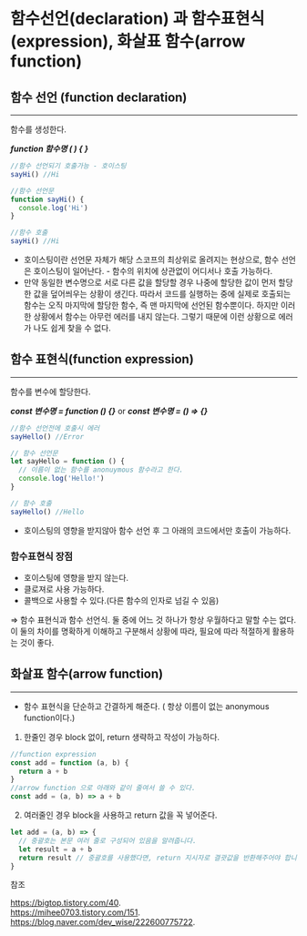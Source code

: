 # 함수선언(declaration) 과 함수표현식(expression), 화살표 함수(arrow function)

## 함수 선언 (function declaration)

---

함수를 생성한다.

**_function 함수명 ( ) { }_**

```jsx
//함수 선언되기 호출가능 - 호이스팅
sayHi() //Hi

//함수 선언문
function sayHi() {
  console.log('Hi')
}

//함수 호출
sayHi() //Hi
```

- 호이스팅이란 선언문 자체가 해당 스코프의 최상위로 올려지는 현상으로, 함수 선언은 호이스팅이 일어난다. - 함수의 위치에 상관없이 어디서나 호출 가능하다.
- 만약 동일한 변수명으로 서로 다른 값을 할당할 경우 나중에 할당한 값이 먼저 할당한 값을 덮어씌우는 상황이 생긴다. 따라서 코드를 실행하는 중에 실제로 호출되는 함수는 오직 마지막에 할당한 함수, 즉 맨 마지막에 선언된 함수뿐이다. 하지만 이러한 상황에서 함수는 아무런 에러를 내지 않는다. 그렇기 때문에 이런 상황으로 에러가 나도 쉽게 찾을 수 없다.

## 함수 표현식(function expression)

---

함수를 변수에 할당한다.

**_const 변수명 = function () {}_** or **_const 변수명 = () ⇒ {}_**

```jsx
//함수 선언전에 호출시 에러
sayHello() //Error

// 함수 선언문
let sayHello = function () {
  // 이름이 없는 함수를 anonuymous 함수라고 한다.
  console.log('Hello!')
}

// 함수 호출
sayHello() //Hello
```

- 호이스팅의 영향을 받지않아 함수 선언 후 그 아래의 코드에서만 호출이 가능하다.

### 함수표현식 장점

- 호이스팅에 영향을 받지 않는다.
- 클로져로 사용 가능하다.
- 콜백으로 사용할 수 있다.(다른 함수의 인자로 넘길 수 있음)

⇒ 함수 표현식과 함수 선언식. 둘 중에 어느 것 하나가 항상 우월하다고 말할 수는 없다. 이 둘의 차이를 명확하게 이해하고 구분해서 상황에 따라, 필요에 따라 적절하게 활용하는 것이 좋다.

## 화살표 함수(arrow function)

---

- 함수 표현식을 단순하고 간결하게 해준다. ( 항상 이름이 없는 anonymous function이다.)

1. 한줄인 경우 block 없이, return 생략하고 작성이 가능하다.

```jsx
//function expression
const add = function (a, b) {
  return a + b
}
//arrow function 으로 아래와 같이 줄여서 쓸 수 있다.
const add = (a, b) => a + b
```

2. 여러줄인 경우 block을 사용하고 return 값을 꼭 넣어준다.

```jsx
let add = (a, b) => {
  // 중괄호는 본문 여러 줄로 구성되어 있음을 알려줍니다.
  let result = a + b
  return result // 중괄호를 사용했다면, return 지시자로 결괏값을 반환해주어야 합니다.
}
```

참조

https://bigtop.tistory.com/40.  
https://mihee0703.tistory.com/151.  
https://blog.naver.com/dev_wise/222600775722.
